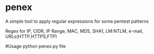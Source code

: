 # penex
A simple tool to apply regular expressions for some pentest patterns 

Regex for IP, CIDR, IP Range, MAC, MD5, SHA1, LM:NTLM, e-mail, URLs(HTTP,HTTPS,FTP)

#Usage
python penex.py file
